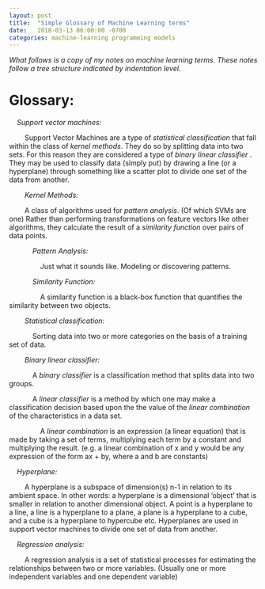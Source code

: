 ```yaml
---
layout: post
title:  "Simple Glossary of Machine Learning terms"
date:   2018-03-13 06:00:00 -0700
categories: machine-learning programming models
---
```


*What follows is a copy of my notes on machine learning terms. These notes follow a tree structure indicated by indentation level.*


# Glossary:

&nbsp;&nbsp;&nbsp;&nbsp;*Support vector machines:*

&nbsp;&nbsp;&nbsp;&nbsp;&nbsp;&nbsp;&nbsp;&nbsp;Support Vector Machines are a type of *statistical classification* that fall within the class of *kernel methods*. They do so by splitting data into two sets.  For this reason they are considered a type of *binary linear classifier* . They may be used to classify data (simply put) by drawing a line (or a hyperplane) through something like a scatter plot to divide one set of the data from another.


&nbsp;&nbsp;&nbsp;&nbsp;&nbsp;&nbsp;&nbsp;&nbsp;*Kernel Methods:*

&nbsp;&nbsp;&nbsp;&nbsp;&nbsp;&nbsp;&nbsp;&nbsp;A class of algorithms used for *pattern analysis*. (Of which SVMs are one) Rather than performing transformations on feature vectors like other algorithms, they calculate the result of a *similarity function* over pairs of data points.

&nbsp;&nbsp;&nbsp;&nbsp;&nbsp;&nbsp;&nbsp;&nbsp;&nbsp;&nbsp;&nbsp;&nbsp;*Pattern Analysis:*
 
&nbsp;&nbsp;&nbsp;&nbsp;&nbsp;&nbsp;&nbsp;&nbsp;&nbsp;&nbsp;&nbsp;&nbsp;&nbsp;&nbsp;&nbsp;&nbsp;Just what it sounds like.  Modeling or discovering patterns.

&nbsp;&nbsp;&nbsp;&nbsp;&nbsp;&nbsp;&nbsp;&nbsp;&nbsp;&nbsp;&nbsp;&nbsp;*Similarity Function:*

&nbsp;&nbsp;&nbsp;&nbsp;&nbsp;&nbsp;&nbsp;&nbsp;&nbsp;&nbsp;&nbsp;&nbsp;&nbsp;&nbsp;&nbsp;&nbsp;A similarity function is a black-box function that quantifies the similarity between two objects.


&nbsp;&nbsp;&nbsp;&nbsp;&nbsp;&nbsp;&nbsp;&nbsp;*Statistical classification:*

&nbsp;&nbsp;&nbsp;&nbsp;&nbsp;&nbsp;&nbsp;&nbsp;&nbsp;&nbsp;&nbsp;&nbsp;Sorting data into two or more categories on the basis of a training set of data.


&nbsp;&nbsp;&nbsp;&nbsp;&nbsp;&nbsp;&nbsp;&nbsp;*Binary linear classifier:*

&nbsp;&nbsp;&nbsp;&nbsp;&nbsp;&nbsp;&nbsp;&nbsp;&nbsp;&nbsp;&nbsp;&nbsp;A *binary classifier* is a classification method that splits data into two groups.

&nbsp;&nbsp;&nbsp;&nbsp;&nbsp;&nbsp;&nbsp;&nbsp;&nbsp;&nbsp;&nbsp;&nbsp;A *linear classifier* is a method by which one may make a classification decision based upon the the value of the *linear combination* of the characteristics in a data set.

&nbsp;&nbsp;&nbsp;&nbsp;&nbsp;&nbsp;&nbsp;&nbsp;&nbsp;&nbsp;&nbsp;&nbsp;&nbsp;&nbsp;&nbsp;&nbsp;A *linear combination* is an expression (a linear equation) that is made by taking a set of terms, multiplying each term by a constant and multiplying the result.  (e.g. a linear combination of x and y would be any expression of the form ax + by, where a and b are constants)

&nbsp;&nbsp;&nbsp;&nbsp;*Hyperplane:*

&nbsp;&nbsp;&nbsp;&nbsp;&nbsp;&nbsp;&nbsp;&nbsp;A hyperplane is a subspace of dimension(s) n-1 in relation to its ambient space. In other words: a hyperplane is a dimensional ‘object’ that is smaller in relation to another dimensional object.  A point is a hyperplane to a line, a line is a hyperplane to a plane, a plane is a hyperplane to a cube, and a cube is a hyperplane to hypercube etc.  Hyperplanes are used in support vector machines to divide one set of data from another.

&nbsp;&nbsp;&nbsp;&nbsp;*Regression analysis:*

&nbsp;&nbsp;&nbsp;&nbsp;&nbsp;&nbsp;&nbsp;&nbsp;A regression analysis is a set of statistical processes for estimating the relationships between two or more variables.  (Usually one or more independent variables and one dependent variable)

